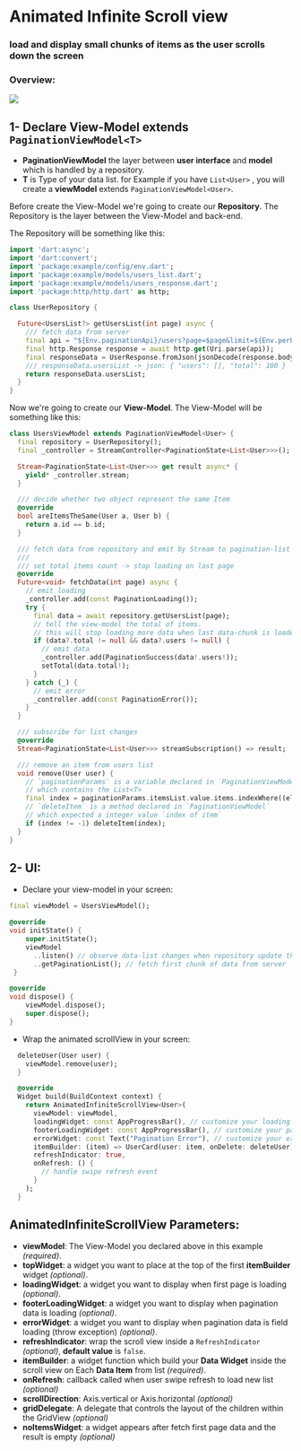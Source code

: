 
# Animated Infinite Scroll view

### load and display small chunks of items as the user scrolls down the screen

### Overview:

![](https://s10.gifyu.com/images/20220422_002203.gif)

## 1- Declare View-Model extends `PaginationViewModel<T>`

* **PaginationViewModel** the layer between **user interface** and **model** which is handled by a repository.
* **T** is Type of your data list. for Example if you have  `List<User>` , you will create a **viewModel** extends `PaginationViewModel<User>`.

Before create the View-Model we're going to create our **Repository**.
The Repository is the layer between the View-Model and back-end.

The Repository will be something like this:
```dart
import 'dart:async';
import 'dart:convert';
import 'package:example/config/env.dart';
import 'package:example/models/users_list.dart';
import 'package:example/models/users_response.dart';
import 'package:http/http.dart' as http;

class UserRepository {

  Future<UsersList?> getUsersList(int page) async {
    /// fetch data from server
    final api = "${Env.paginationApi}/users?page=$page&limit=${Env.perPage}";
    final http.Response response = await http.get(Uri.parse(api));
    final responseData = UserResponse.fromJson(jsonDecode(response.body));
    /// responseData.usersList -> json: { "users": [], "total": 100 }
    return responseData.usersList;
  }
}

```
Now we're going to create our **View-Model**.
The View-Model will be something like this:
```dart
class UsersViewModel extends PaginationViewModel<User> {
  final repository = UserRepository();
  final _controller = StreamController<PaginationState<List<User>>>();

  Stream<PaginationState<List<User>>> get result async* {
    yield* _controller.stream;
  }

  /// decide whether two object represent the same Item
  @override
  bool areItemsTheSame(User a, User b) {
    return a.id == b.id;
  }

  /// fetch data from repository and emit by Stream to pagination-list
  ///
  /// set total items count -> stop loading on last page
  @override
  Future<void> fetchData(int page) async {
    // emit loading
    _controller.add(const PaginationLoading());
    try {
      final data = await repository.getUsersList(page);
      // tell the view-model the total of items.
      // this will stop loading more data when last data-chunk is loaded
      if (data?.total != null && data?.users != null) {
        // emit data
        _controller.add(PaginationSuccess(data!.users!));
        setTotal(data.total!);
      }
    } catch (_) {
      // emit error
      _controller.add(const PaginationError());
    }
  }

  /// subscribe for list changes
  @override
  Stream<PaginationState<List<User>>> streamSubscription() => result;

  /// remove an item from users list
  void remove(User user) {
    // `paginationParams` is a variable declared in `PaginationViewModel`
    // which contains the List<T>
    final index = paginationParams.itemsList.value.items.indexWhere((element) => element.item.id == user.id);
    // `deleteItem` is a method declared in `PaginationViewModel`
    // which expected a integer value `index of item`
    if (index != -1) deleteItem(index);
  }
}
```

## 2- UI:
* Declare your view-model in your screen:
```dart
final viewModel = UsersViewModel();

@override
void initState() {
    super.initState();
    viewModel
      ..listen() // observe data-list changes when repository update the list
      ..getPaginationList(); // fetch first chunk of data from server
 }

@override
void dispose() {
    viewModel.dispose();
    super.dispose();
}
```
* Wrap the animated scrollView in your screen:
```dart
  deleteUser(User user) {
  	viewModel.remove(user);
  }

  @override
  Widget build(BuildContext context) {
    return AnimatedInfiniteScrollView<User>(
      viewModel: viewModel,
      loadingWidget: const AppProgressBar(), // customize your loading widget
      footerLoadingWidget: const AppProgressBar(), // customize your pagination loading widget
      errorWidget: const Text("Pagination Error"), // customize your error widget
      itemBuilder: (item) => UserCard(user: item, onDelete: deleteUser),
      refreshIndicator: true,
      onRefresh: () {
        // handle swipe refresh event
      }
    );
  }
```
## **AnimatedInfiniteScrollView** Parameters:
* **viewModel**: The View-Model you declared above in this example *(required)*.
* **topWidget**: a widget you want to place at the top of the first **itemBuilder** widget *(optional)*.
* **loadingWidget**: a widget you want to display when first page is loading *(optional)*.
* **footerLoadingWidget**: a widget you want to display when pagination data is loading *(optional)*.
* **errorWidget**: a widget you want to display when pagination data  is field loading (throw exception) *(optional)*.
* **refreshIndicator**: wrap the scroll view inside a `RefreshIndicator` *(optional)*, **default value** is `false`.
* **itemBuilder**: a widget function which build your **Data Widget** inside the scroll view on Each **Data Item** from list *(required)*.
* **onRefresh**: callback called when user swipe refresh to load new list *(optional)*
* **scrollDirection**: Axis.vertical or Axis.horizontal *(optional)*
* **gridDelegate**: A delegate that controls the layout of the children within the GridView *(optional)*
* **noItemsWidget**: a widget appears after fetch first page data and the result is empty *(optional)*
